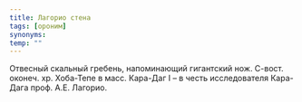 ```yaml
---
title: Лагорио стена
tags: [ороним]
synonyms:
temp: ""
---
```


Отвесный скальный гребень, напоминающий гигантский нож. С-вост. оконеч. хр.
Хоба-Тепе в масс. Кара-Даг I – в честь исследователя Кара-Дага проф. А.Е.
Лагорио.
